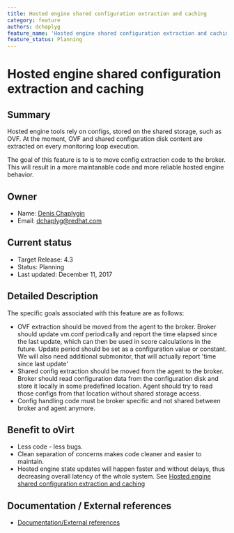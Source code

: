 ```yaml
---
title: Hosted engine shared configuration extraction and caching
category: feature
authors: dchaplyg
feature_name: 'Hosted engine shared configuration extraction and caching'
feature_status: Planning
---
```


# Hosted engine shared configuration extraction and caching

## Summary

Hosted engine tools rely on configs, stored on the shared storage, such as OVF.
At the moment, OVF and shared configuration disk content are extracted on every monitoring loop execution.

The goal of this feature is to is to move config extraction code to the broker. This will result in a more maintanable code and more reliable hosted engine behavior.

## Owner

*   Name: [Denis Chaplygin](https://github.com/akashihi)
*   Email: <dchaplyg@redhat.com>

## Current status

*   Target Release: 4.3
*   Status: Planning
*   Last updated: December 11, 2017

## Detailed Description

The specific goals associated with this feature are as follows:

*   OVF extraction should be moved from the agent to the broker. Broker should update vm.conf periodically and report the time elapsed since the last update, which can then be used in score calculations in the future. Update period should be set as a configuration value or constant. We will also need additional submonitor, that will actually report 'time since last update'
*   Shared config extraction should be moved from the agent to the broker. Broker should read configuration data from the configuration disk and store it locally in some predefined location. Agent should try to read those configs from that location without shared storage access.
*   Config handling code must be broker specific and not shared between broker and agent anymore.

## Benefit to oVirt

*   Less code - less bugs.
*   Clean separation of concerns makes code cleaner and easier to maintain.
*   Hosted engine state updates will happen faster and without delays, thus decreasing overall latency of the whole system. See [Hosted engine shared configuration extraction and caching](develop/release-management/features/sla/hosted-engine-ovf-extraction#documentation)

## Documentation / External references

*   [Documentation/External references](develop/release-management/features/sla/hosted-engine-agent-offloading/#documentation)

